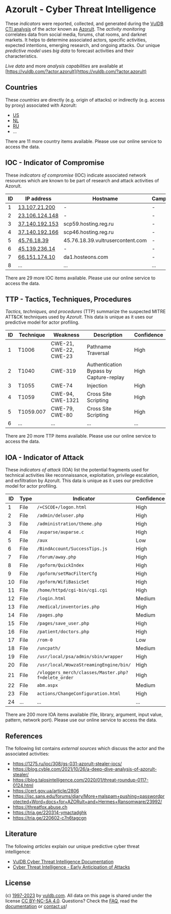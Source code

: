 # Azorult - Cyber Threat Intelligence

These _indicators_ were reported, collected, and generated during the [VulDB CTI analysis](https://vuldb.com/?kb.cti) of the actor known as [Azorult](https://vuldb.com/?actor.azorult). The _activity monitoring_ correlates data from social media, forums, chat rooms, and darknet markets. It helps to determine associated actors, specific activities, expected intentions, emerging research, and ongoing attacks. Our unique _predictive model_ uses _big data_ to forecast activities and their characteristics.

_Live data_ and more _analysis capabilities_ are available at [https://vuldb.com/?actor.azorult](https://vuldb.com/?actor.azorult)

## Countries

These _countries_ are directly (e.g. origin of attacks) or indirectly (e.g. access by proxy) associated with Azorult:

* [US](https://vuldb.com/?country.us)
* [NL](https://vuldb.com/?country.nl)
* [RU](https://vuldb.com/?country.ru)
* ...

There are 11 more country items available. Please use our online service to access the data.

## IOC - Indicator of Compromise

These _indicators of compromise_ (IOC) indicate associated network resources which are known to be part of research and attack activities of Azorult.

ID | IP address | Hostname | Campaign | Confidence
-- | ---------- | -------- | -------- | ----------
1 | [13.107.21.200](https://vuldb.com/?ip.13.107.21.200) | - | - | High
2 | [23.106.124.148](https://vuldb.com/?ip.23.106.124.148) | - | - | High
3 | [37.140.192.153](https://vuldb.com/?ip.37.140.192.153) | scp59.hosting.reg.ru | - | High
4 | [37.140.192.166](https://vuldb.com/?ip.37.140.192.166) | scp46.hosting.reg.ru | - | High
5 | [45.76.18.39](https://vuldb.com/?ip.45.76.18.39) | 45.76.18.39.vultrusercontent.com | - | High
6 | [45.139.236.14](https://vuldb.com/?ip.45.139.236.14) | - | - | High
7 | [66.151.174.10](https://vuldb.com/?ip.66.151.174.10) | da1.hosteons.com | - | High
8 | ... | ... | ... | ...

There are 29 more IOC items available. Please use our online service to access the data.

## TTP - Tactics, Techniques, Procedures

_Tactics, techniques, and procedures_ (TTP) summarize the suspected MITRE ATT&CK techniques used by _Azorult_. This data is unique as it uses our predictive model for actor profiling.

ID | Technique | Weakness | Description | Confidence
-- | --------- | -------- | ----------- | ----------
1 | T1006 | CWE-21, CWE-22, CWE-23 | Pathname Traversal | High
2 | T1040 | CWE-319 | Authentication Bypass by Capture-replay | High
3 | T1055 | CWE-74 | Injection | High
4 | T1059 | CWE-94, CWE-1321 | Cross Site Scripting | High
5 | T1059.007 | CWE-79, CWE-80 | Cross Site Scripting | High
6 | ... | ... | ... | ...

There are 20 more TTP items available. Please use our online service to access the data.

## IOA - Indicator of Attack

These _indicators of attack_ (IOA) list the potential fragments used for technical activities like reconnaissance, exploitation, privilege escalation, and exfiltration by Azorult. This data is unique as it uses our predictive model for actor profiling.

ID | Type | Indicator | Confidence
-- | ---- | --------- | ----------
1 | File | `/+CSCOE+/logon.html` | High
2 | File | `/admin/deluser.php` | High
3 | File | `/administration/theme.php` | High
4 | File | `/auparse/auparse.c` | High
5 | File | `/aux` | Low
6 | File | `/BindAccount/SuccessTips.js` | High
7 | File | `/forum/away.php` | High
8 | File | `/goform/QuickIndex` | High
9 | File | `/goform/setMacFilterCfg` | High
10 | File | `/goform/WifiBasicSet` | High
11 | File | `/home/httpd/cgi-bin/cgi.cgi` | High
12 | File | `/login.html` | Medium
13 | File | `/medical/inventories.php` | High
14 | File | `/pages.php` | Medium
15 | File | `/pages/save_user.php` | High
16 | File | `/patient/doctors.php` | High
17 | File | `/rom-0` | Low
18 | File | `/uncpath/` | Medium
19 | File | `/usr/local/psa/admin/sbin/wrapper` | High
20 | File | `/usr/local/WowzaStreamingEngine/bin/` | High
21 | File | `/vloggers_merch/classes/Master.php?f=delete_order` | High
22 | File | `abm.aspx` | Medium
23 | File | `actions/ChangeConfiguration.html` | High
24 | ... | ... | ...

There are 200 more IOA items available (file, library, argument, input value, pattern, network port). Please use our online service to access the data.

## References

The following list contains _external sources_ which discuss the actor and the associated activities:

* https://1275.ru/ioc/308/gs-031-azorult-stealer-iocs/
* https://blog.cyble.com/2021/10/26/a-deep-dive-analysis-of-azorult-stealer/
* https://blog.talosintelligence.com/2020/01/threat-roundup-0117-0124.html
* https://cert.gov.ua/article/2806
* https://isc.sans.edu/forums/diary/More+malspam+pushing+passwordprotected+Word+docs+for+AZORult+and+Hermes+Ransomware/23992/
* https://threatfox.abuse.ch
* https://tria.ge/220314-ymactadghk
* https://tria.ge/220602-c7n6tagcgn

## Literature

The following _articles_ explain our unique predictive cyber threat intelligence:

* [VulDB Cyber Threat Intelligence Documentation](https://vuldb.com/?kb.cti)
* [Cyber Threat Intelligence - Early Anticipation of Attacks](https://www.scip.ch/en/?labs.20201022)

## License

(c) [1997-2023](https://vuldb.com/?kb.changelog) by [vuldb.com](https://vuldb.com/?kb.about). All data on this page is shared under the license [CC BY-NC-SA 4.0](https://creativecommons.org/licenses/by-nc-sa/4.0/). Questions? Check the [FAQ](https://vuldb.com/?kb.faq), read the [documentation](https://vuldb.com/?kb) or [contact us](https://vuldb.com/?contact)!
